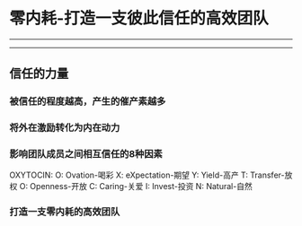 # 零内耗-打造一支彼此信任的高效团队

------


------

## 信任的力量

### 被信任的程度越高，产生的催产素越多

### 将外在激励转化为内在动力

### 影响团队成员之间相互信任的8种因素

OXYTOCIN:
O: Ovation-喝彩
X: eXpectation-期望
Y: Yield-高产
T: Transfer-放权
O: Openness-开放
C:  Caring-关爱
I: Invest-投资
N: Natural-自然

### 打造一支零内耗的高效团队

